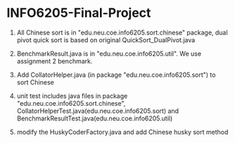 # INFO6205-Final-Project

1. All Chinese sort is in "edu.neu.coe.info6205.sort.chinese" package, dual pivot quick sort is based on original QuickSort_DualPivot.java

2. BenchmarkResult.java is in "edu.neu.coe.info6205.util". We use assignment 2 benchmark.

3. Add CollatorHelper.java (in package "edu.neu.coe.info6205.sort") to sort Chinese

4. unit test includes java files in package "edu.neu.coe.info6205.sort.chinese", CollatorHelperTest.java(edu.neu.coe.info6205.sort) and BenchmarkResultTest.java(edu.neu.coe.info6205.util)

5. modify the HuskyCoderFactory.java and add Chinese husky sort method